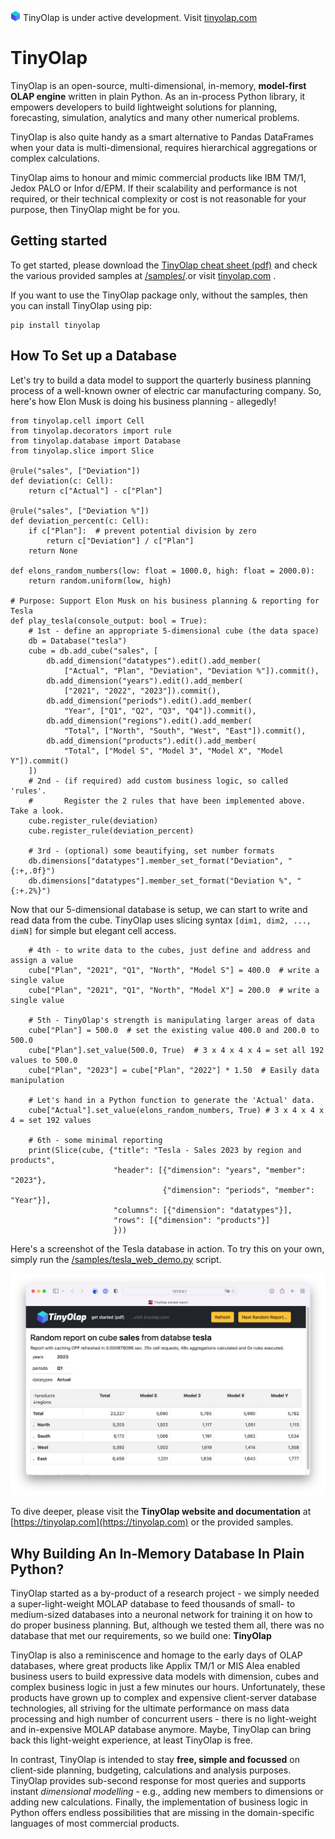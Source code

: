 ![TinyOlap logo](/doc/source/_logos/cube16.png)  TinyOlap is under active development. Visit [tinyolap.com](https://tinyolap.com) 

# TinyOlap 

TinyOlap is an open-source, multi-dimensional, in-memory, **model-first OLAP engine** written in plain Python. 
As an in-process Python library, it empowers developers to build lightweight solutions for planning, 
forecasting, simulation, analytics and many other numerical problems.

TinyOlap is also quite handy as a smart alternative to Pandas DataFrames when your data is multi-dimensional, 
requires hierarchical aggregations or complex calculations.

TinyOlap aims to honour and mimic commercial products like IBM TM/1, Jedox PALO or Infor d/EPM. If their 
scalability and performance is not required, or their technical complexity or cost is not reasonable for 
your purpose, then TinyOlap might be for you.

## Getting started
To get started, please download the [TinyOlap cheat sheet (pdf)](https://tinyolap.com/tinyolap_cheatsheet.pdf)
and check the various provided samples 
at [/samples/](https://github.com/Zeutschler/tinyolap/blob/main/samples).or visit [tinyolap.com](https://tinyolap.com) . 

If you want to use the TinyOlap package only, without the samples, then you can install TinyOlap using pip:

    pip install tinyolap

## How To Set up a Database
Let's try to build a data model to support the quarterly business planning process of a well-known owner 
of electric car manufacturing company. So, here's how Elon Musk is doing his business planning - allegedly!

    from tinyolap.cell import Cell
    from tinyolap.decorators import rule
    from tinyolap.database import Database
    from tinyolap.slice import Slice
    
    @rule("sales", ["Deviation"])
    def deviation(c: Cell):
        return c["Actual"] - c["Plan"]
    
    @rule("sales", ["Deviation %"])
    def deviation_percent(c: Cell):
        if c["Plan"]:  # prevent potential division by zero
            return c["Deviation"] / c["Plan"]
        return None
    
    def elons_random_numbers(low: float = 1000.0, high: float = 2000.0):
        return random.uniform(low, high)
    
    # Purpose: Support Elon Musk on his business planning & reporting for Tesla
    def play_tesla(console_output: bool = True):
        # 1st - define an appropriate 5-dimensional cube (the data space)
        db = Database("tesla")
        cube = db.add_cube("sales", [
            db.add_dimension("datatypes").edit().add_member(
                ["Actual", "Plan", "Deviation", "Deviation %"]).commit(),
            db.add_dimension("years").edit().add_member(
                ["2021", "2022", "2023"]).commit(),
            db.add_dimension("periods").edit().add_member(
                "Year", ["Q1", "Q2", "Q3", "Q4"]).commit(),
            db.add_dimension("regions").edit().add_member(
                "Total", ["North", "South", "West", "East"]).commit(),
            db.add_dimension("products").edit().add_member(
                "Total", ["Model S", "Model 3", "Model X", "Model Y"]).commit()
        ])
        # 2nd - (if required) add custom business logic, so called 'rules'.
        #       Register the 2 rules that have been implemented above. Take a look.
        cube.register_rule(deviation)
        cube.register_rule(deviation_percent)

        # 3rd - (optional) some beautifying, set number formats
        db.dimensions["datatypes"].member_set_format("Deviation", "{:+,.0f}")
        db.dimensions["datatypes"].member_set_format("Deviation %", "{:+.2%}")

Now that our 5-dimensional database is setup, we can start to write and read data from the cube.
TinyOlap uses slicing syntax ``[dim1, dim2, ..., dimN]`` for simple but elegant cell access. 

        # 4th - to write data to the cubes, just define and address and assign a value
        cube["Plan", "2021", "Q1", "North", "Model S"] = 400.0  # write a single value
        cube["Plan", "2021", "Q1", "North", "Model X"] = 200.0  # write a single value
    
        # 5th - TinyOlap's strength is manipulating larger areas of data
        cube["Plan"] = 500.0  # set the existing value 400.0 and 200.0 to 500.0
        cube["Plan"].set_value(500.0, True)  # 3 x 4 x 4 x 4 = set all 192 values to 500.0
        cube["Plan", "2023"] = cube["Plan", "2022"] * 1.50  # Easily data manipulation
    
        # Let's hand in a Python function to generate the 'Actual' data.
        cube["Actual"].set_value(elons_random_numbers, True) # 3 x 4 x 4 x 4 = set 192 values
    
        # 6th - some minimal reporting
        print(Slice(cube, {"title": "Tesla - Sales 2023 by region and products",
                           "header": [{"dimension": "years", "member": "2023"},
                                      {"dimension": "periods", "member": "Year"}],
                           "columns": [{"dimension": "datatypes"}],
                           "rows": [{"dimension": "products"}]
                           }))

Here's a screenshot of the Tesla database in action. To try this on your own, simply run 
the [/samples/tesla_web_demo.py](https://github.com/Zeutschler/tinyolap/blob/main/samples/tesla_web_demo.py) script.

![Tesla Screenshot](https://github.com/Zeutschler/tinyolap/blob/main/doc/source/_logos/tesla_screenshot.png?raw=true)

To dive deeper, please visit the **TinyOlap website and documentation** at [https://tinyolap.com](https://tinyolap.com)
or the provided samples.

## Why Building An In-Memory Database In Plain Python? 
TinyOlap started as a by-product of a research project - we simply needed a super-light-weight MOLAP database 
to feed thousands of small- to medium-sized databases into a neuronal network for training it on how to do proper business planning. 
But, although we tested them all, there was no database that met our requirements, so we build one: **TinyOlap**

TinyOlap is also a reminiscence and homage to the early days of OLAP databases, where great products like 
Applix TM/1 or MIS Alea enabled business users to build expressive data models with dimension, cubes and complex 
business logic in just a few minutes our hours. Unfortunately, these products have grown up to complex and 
expensive client-server database technologies, all striving for the ultimate performance on mass data 
processing and high number of concurrent users - there is no light-weight and in-expensive MOLAP database anymore. 
Maybe, TinyOlap can bring back this light-weight experience, at least TinyOlap is free.

In contrast, TinyOlap is intended to stay **free, simple and focussed** on 
client-side planning, budgeting, calculations and analysis purposes. TinyOlap provides sub-second 
response for most queries and supports instant *dimensional modelling* - e.g., adding new members to dimensions or adding new calculations. Finally, the implementation of business logic in Python offers endless possibilities that are
missing in the domain-specific languages of most commercial products.
